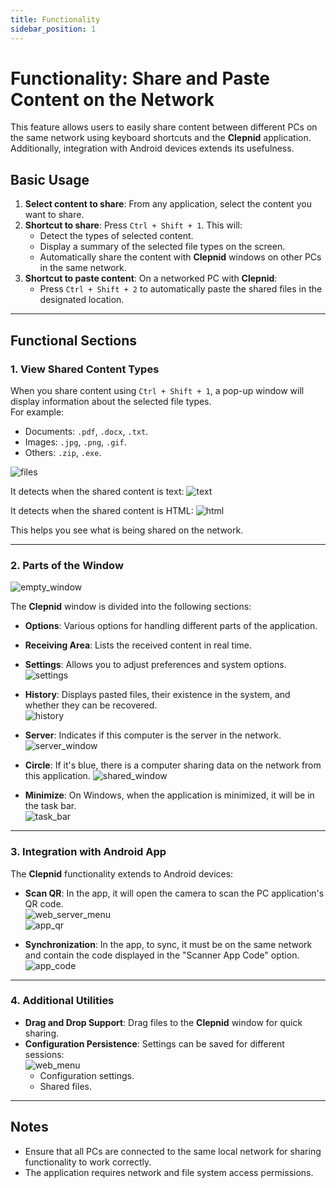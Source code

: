 ```yaml
---
title: Functionality  
sidebar_position: 1  
---
```


# Functionality: Share and Paste Content on the Network  

This feature allows users to easily share content between different PCs on the same network using keyboard shortcuts and the **Clepnid** application. Additionally, integration with Android devices extends its usefulness.  

## Basic Usage  

1. **Select content to share**: From any application, select the content you want to share.  
2. **Shortcut to share**: Press `Ctrl + Shift + 1`. This will:  
   - Detect the types of selected content.  
   - Display a summary of the selected file types on the screen.  
   - Automatically share the content with **Clepnid** windows on other PCs in the same network.  
3. **Shortcut to paste content**: On a networked PC with **Clepnid**:  
   - Press `Ctrl + Shift + 2` to automatically paste the shared files in the designated location.  

---

## Functional Sections  

### 1. View Shared Content Types  

When you share content using `Ctrl + Shift + 1`, a pop-up window will display information about the selected file types.  
For example:  
- Documents: `.pdf`, `.docx`, `.txt`.  
- Images: `.jpg`, `.png`, `.gif`.  
- Others: `.zip`, `.exe`.  

![files](@site/static/img/captures_local/archivos.png)  

It detects when the shared content is text:
![text](@site/static/img/captures_local/window.png)  

It detects when the shared content is HTML:
![html](@site/static/img/captures_local/html.png)

This helps you see what is being shared on the network.  


---

### 2. Parts of the Window  

![empty_window](@site/static/img/captures_local/window_vacio.png)  

The **Clepnid** window is divided into the following sections:  
- **Options**: Various options for handling different parts of the application.
- **Receiving Area**: Lists the received content in real time.  
- **Settings**: Allows you to adjust preferences and system options.  
![settings](@site/static/img/captures_local/Configure.png)  

- **History**: Displays pasted files, their existence in the system, and whether they can be recovered.  
![history](@site/static/img/captures_local/History.png)  

- **Server**: Indicates if this computer is the server in the network.
![server_window](@site/static/img/captures_local/window_server_on.png)  

- **Circle**: If it's blue, there is a computer sharing data on the network from this application.
![shared_window](@site/static/img/captures_local/window_shared_on.png)  

- **Minimize**: On Windows, when the application is minimized, it will be in the task bar.  
![task_bar](@site/static/img/captures_local/task_bar.png)  

---

### 3. Integration with Android App  

The **Clepnid** functionality extends to Android devices:  
- **Scan QR**: In the app, it will open the camera to scan the PC application's QR code.  
![web_server_menu](@site/static/img/captures_local/window_web_server_menu.png)  
![app_qr](@site/static/img/captures_local/window_qr.png)  

- **Synchronization**: In the app, to sync, it must be on the same network and contain the code displayed in the "Scanner App Code" option.  
![app_code](@site/static/img/captures_local/windows_app_code.png)  

---

### 4. Additional Utilities    
- **Drag and Drop Support**: Drag files to the **Clepnid** window for quick sharing.    
- **Configuration Persistence**: Settings can be saved for different sessions:  
![web_menu](@site/static/img/captures_local/window_web_menu.png)  
  - Configuration settings.  
  - Shared files.  

---

## Notes  
- Ensure that all PCs are connected to the same local network for sharing functionality to work correctly.  
- The application requires network and file system access permissions.  
